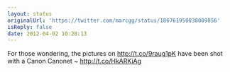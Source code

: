 ```yaml
---
layout: status
originalUrl: 'https://twitter.com/marcgg/status/186761950838009856'
isReply: false
date: 2012-04-02 10:28:13
---
```


For those wondering, the pictures on http://t.co/9raug1pK have been shot with a Canon Canonet ~ http://t.co/HkARKiAg
